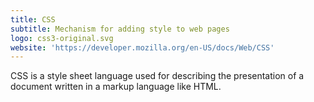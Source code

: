 ```yaml
---
title: CSS
subtitle: Mechanism for adding style to web pages
logo: css3-original.svg
website: 'https://developer.mozilla.org/en-US/docs/Web/CSS'
---
```


CSS is a style sheet language used for describing the presentation of a document written in a markup language like HTML.
